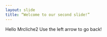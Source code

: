 ```yaml
---
layout: slide
title: “Welcome to our second slide!”
---
```

Hello Mrcliche2
Use the left arrow to go back!
